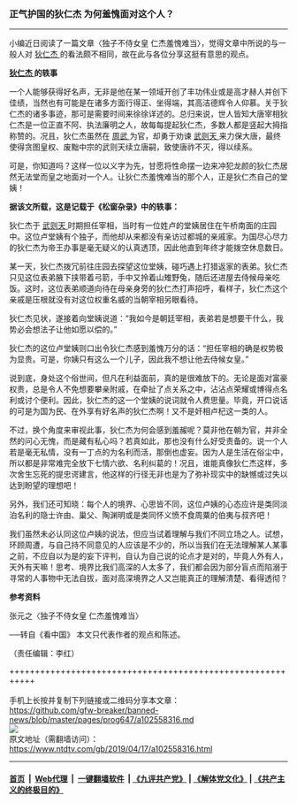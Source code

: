 ### 正气护国的狄仁杰 为何羞愧面对这个人？
------------------------

<div class="post_content" itemprop="articleBody">
 <p>
  小编近日阅读了一篇文章〈独子不侍女皇 仁杰羞愧难当〉，觉得文章中所说的与一般人对
  <a href="https://www.ntdtv.com/gb/狄仁杰.htm">
   狄仁杰
  </a>
  的看法颇不相同，故在此与各位分享这挺有意思的观点。
 </p>
 <p>
  <strong>
   <a href="https://www.ntdtv.com/gb/狄仁杰.htm">
    狄仁杰
   </a>
   的轶事
  </strong>
 </p>
 <p>
  一个人能够获得好名声，无非是他在某一领域开创了丰功伟业或是高才赫人并创下佳绩，当然也有可能是在诸多方面行得正、坐得端，其高洁德辉令人仰慕。关于狄仁杰的诸多事迹，那可是需要时间来徐徐详述的。总归来说，世人皆知大唐宰相狄仁杰是一位正直不阿、执法廉明之人，故每每提起狄仁杰，多数人都是竖起大拇指称赞的。况且，狄仁杰虽然在
  <a href="https://www.ntdtv.com/gb/周武.htm">
   周武
  </a>
  为官，却勇于劝谏
  <a href="https://www.ntdtv.com/gb/武则天.htm">
   武则天
  </a>
  来力保大唐，最终使得贪图皇权、废黜中宗的武则天续立唐嗣，致使唐祚不灭，得以续系。
 </p>
 <p>
  可是，你知道吗？这样一位以义字为先，甘愿将性命摆一边来冲犯龙颜的狄仁杰居然无法堂而皇之地面对一个人。让狄仁杰羞愧难当的那个人，正是狄仁杰自己的堂姨！
 </p>
 <p>
  <strong>
   据该文所载，这是记载于《松窗杂录》中的轶事：
  </strong>
 </p>
 <p>
  狄仁杰于
  <a href="https://www.ntdtv.com/gb/武则天.htm">
   武则天
  </a>
  时期担任宰相，当时有一位姓卢的堂姨居住在午桥南面的庄园中。这位卢堂姨有个独子，而他却从来都没有亲访过都城的亲戚家。为国尽心尽力的狄仁杰为帝王办事是毫无疑义的认真透顶，因此他直到年终才能拨空休息数日。
 </p>
 <p>
  某一天，狄仁杰拨冗前往庄园去探望这位堂姨，碰巧遇上打猎返家的表弟。狄仁杰只见这位表弟腋下挟带着弓箭，手中又拎着山雉野兔，随后还进屋去侍候母亲吃饭。这时，这位表弟顺道向待在母亲身旁的狄仁杰打声招呼，看样子，狄仁杰这个亲戚是压根就没有对这位权重名威的当朝宰相另眼看待。
 </p>
 <p>
  狄仁杰见状，遂接着向堂姨说道：“我如今是朝廷宰相，表弟若是想要干什么，我势必会想法子让他如愿以偿的。”
 </p>
 <p>
  狄仁杰的这位卢堂姨则口出令狄仁杰感到羞愧万分的话：“担任宰相的确是权势极为显贵。可是，你姨只有这么一个儿子，因此我不想让他去侍候女皇。”
 </p>
 <p>
  说到底，身处这个俗世间，但凡在利益面前，真的是很难放下的。无论是面对富豪权贵，总是令人不免想要攀亲附戚，在牵扯了点关系之中，沾沾点荣耀或博得点名利或讨个便利。因此，狄仁杰的这一个堂姨的说词就令人费思量。毕竟，开口说话的可是为国为民、在外享有好名声的狄仁杰啊！又不是奸相卢杞这一类的人。
 </p>
 <p>
  不过，换个角度来审视此事，狄仁杰为何会感到羞赧呢？莫非他在朝为官，并非全然的问心无愧，而是藏有私心吗？若真如此，那也没有什么好受责备的。说一个人若是毫无私情，没有一丁点的为名利而活，那倒也虚妄。因为人是生活在俗尘中，所以都是非常难完全放下七情六欲、名利纠葛的！况且，谁能真像狄仁杰这样，多次舍生忘死的提忠谔建言，他这样的行径无非也是为了弥补现实中的缺憾或过失以达到盼望的理想吧！
 </p>
 <p>
  另外，我们还可知晓：每个人的境界、心思皆不同，这位卢姨的心态应许是类同淡泊名利的隐士许由、巢父、陶渊明或是类同怀义愤不食周粟的伯夷与叔齐吧！
 </p>
 <p>
  我们虽然未必认同这位卢姨的说法，但应当试着理解与我们不同立场之人。试想，环顾周遭，与自己持不同意见的人应该是不少的，所以当我们在无法理解某人某事之前，不应自以为是的妄下评判，自认为自己说的论点才是对的，毕竟人外有人，天外有天嘛！思考、境界比我们高深的人太多了，我们都会因为部分盲点而陷溺于寻常的人事物中无法自拔，面对高深境界之人又岂能真正的理解清楚、看得透彻？
 </p>
 <p>
  <strong>
   参考资料
  </strong>
 </p>
 <p>
  张元之〈独子不侍女皇 仁杰羞愧难当〉
 </p>
 <p>
  ──转自《看中国》 本文只代表作者的观点和陈述。
 </p>
 <p>
  （责任编辑：李红）
 </p>
 <div class="single_ad">
 </div>
</div>

+++++++++++++++++++++++++++++++++++++++++++++++++++++++++++<br/><br/>
手机上长按并复制下列链接或二维码分享本文章：<br/>
https://github.com/gfw-breaker/banned-news/blob/master/pages/prog647/a102558316.md <br/>
<a href='https://github.com/gfw-breaker/banned-news/blob/master/pages/prog647/a102558316.md'><img src='https://github.com/gfw-breaker/banned-news/blob/master/pages/prog647/a102558316.md.png'/></a> <br/>
原文地址（需翻墙访问）：https://www.ntdtv.com/gb/2019/04/17/a102558316.html


------------------------
#### [首页](https://github.com/gfw-breaker/banned-news/blob/master/README.md) &nbsp;|&nbsp; [Web代理](https://github.com/labour-camp/helloworld) &nbsp;|&nbsp; [一键翻墙软件](https://github.com/gfw-breaker/nogfw/blob/master/README.md) &nbsp;| [《九评共产党》](https://github.com/gfw-breaker/9ping.md/blob/master/README.md#九评之一评共产党是什么) | [《解体党文化》](https://github.com/gfw-breaker/jtdwh.md/blob/master/README.md) | [《共产主义的终极目的》](https://github.com/gfw-breaker/gczydzjmd.md/blob/master/README.md)

